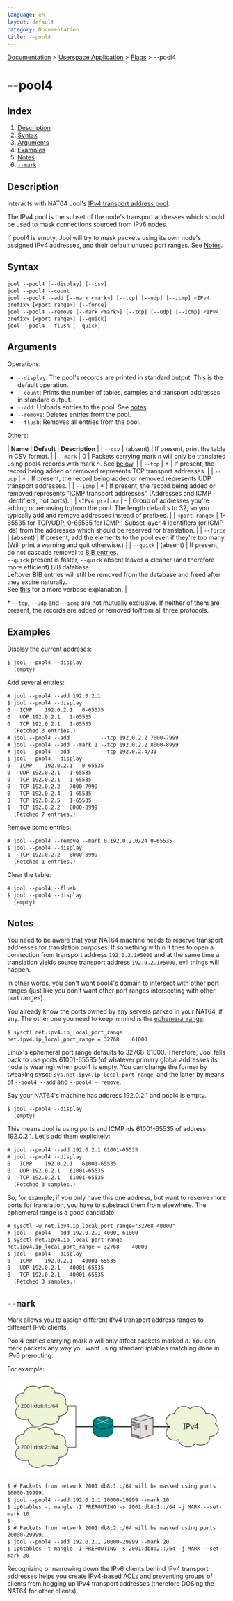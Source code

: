 ```yaml
---
language: en
layout: default
category: Documentation
title: --pool4
---
```


[Documentation](documentation.html) > [Userspace Application](documentation.html#userspace-application) > [Flags](usr-flags.html) > \--pool4

# \--pool4

## Index

1. [Description](#description)
2. [Syntax](#syntax)
3. [Arguments](#arguments)
4. [Examples](#examples)
5. [Notes](#notes)
6. [`--mark`](#mark)

## Description

Interacts with NAT64 Jool's [IPv4 transport address pool](pool4.html).

The IPv4 pool is the subset of the node's transport addresses which should be used to mask connections sourced from IPv6 nodes.

If pool4 is empty, Jool will try to mask packets using its own node's assigned IPv4 addresses, and their default unused port ranges. See [Notes](#notes).

## Syntax

	jool --pool4 [--display] [--csv]
	jool --pool4 --count
	jool --pool4 --add [--mark <mark>] [--tcp] [--udp] [--icmp] <IPv4 prefix> [<port range>] [--force]
	jool --pool4 --remove [--mark <mark>] [--tcp] [--udp] [--icmp] <IPv4 prefix> [<port range>] [--quick]
	jool --pool4 --flush [--quick]

## Arguments

Operations:

* `--display`: The pool's records are printed in standard output. This is the default operation.
* `--count`: Prints the number of tables, samples and transport addresses in standard output.
* `--add`: Uploads entries to the pool. See [notes](#notes).
* `--remove`: Deletes entries from the pool.
* `--flush`: Removes all entries from the pool.

Others:

| **Name** | **Default** | **Description** |
| `--csv` | (absent) | If present, print the table in CSV format. |
| `--mark` | 0 | Packets carrying mark _n_ will only be translated using pool4 records with mark _n_. See [below](#mark). |
| `--tcp` | * | If present, the record being added or removed represents TCP transport addresses. |
| `--udp` | * | If present, the record being added or removed represents UDP transport addresses. |
| `--icmp` | * | If present, the record being added or removed represents "ICMP transport addresses" (Addresses and ICMP identifiers, not ports). |
| `<IPv4 prefix>` | - | Group of addresses you're adding or removing to/from the pool. The length defaults to 32, so you typically add and remove addresses instead of prefixes. |
| `<port range>` | 1-65535 for TCP/UDP, 0-65535 for ICMP | Subset layer 4 identifiers (or ICMP ids) from the addresses which should be reserved for translation. |
| `--force` | (absent) | If present, add the elements to the pool even if they're too many.<br />(Will print a warning and quit otherwise.) |
| `--quick` | (absent) | If present, do not cascade removal to [BIB entries](bib.html).<br />`--quick` present is faster, `--quick` absent leaves a cleaner (and therefore more efficient) BIB database.<br />Leftover BIB entries will still be removed from the database and freed after they expire naturally.<br />See [this](usr-flags-quick.html) for a more verbose explanation. |

\* `--tcp`, `--udp` and `--icmp` are not mutually exclusive. If neither of them are present, the records are added or removed to/from all three protocols.

## Examples

Display the current addreses:

	$ jool --pool4 --display 
	  (empty)

Add several entries:

	# jool --pool4 --add 192.0.2.1
	$ jool --pool4 --display
	0	ICMP	192.0.2.1	0-65535
	0	UDP	192.0.2.1	1-65535
	0	TCP	192.0.2.1	1-65535
	  (Fetched 3 entries.)
	# jool --pool4 --add          --tcp 192.0.2.2 7000-7999
	# jool --pool4 --add --mark 1 --tcp 192.0.2.2 8000-8999
	# jool --pool4 --add          --tcp 192.0.2.4/31
	$ jool --pool4 --display
	0	ICMP	192.0.2.1	0-65535
	0	UDP	192.0.2.1	1-65535
	0	TCP	192.0.2.1	1-65535
	0	TCP	192.0.2.2	7000-7999
	0	TCP	192.0.2.4	1-65535
	0	TCP	192.0.2.5	1-65535
	1	TCP	192.0.2.2	8000-8999
	  (Fetched 7 entries.)

Remove some entries:

	# jool --pool4 --remove --mark 0 192.0.2.0/24 0-65535
	$ jool --pool4 --display
	1	TCP	192.0.2.2	8000-8999
	  (Fetched 1 entries.)

Clear the table:

	# jool --pool4 --flush
	$ jool --pool4 --display
	  (empty)

## Notes

You need to be aware that your NAT64 machine needs to reserve transport addresses for translation purposes. If something within it tries to open a connection from transport address `192.0.2.1#5000` and at the same time a translation yields source transport address `192.0.2.1#5000`, evil things will happen.

In other words, you don't want pool4's domain to intersect with other port ranges (just like you don't want other port ranges intersecting with other port ranges).

You already know the ports owned by any servers parked in your NAT64, if any. The other one you need to keep in mind is the [ephemeral range](https://en.wikipedia.org/wiki/Ephemeral_port):

	$ sysctl net.ipv4.ip_local_port_range 
	net.ipv4.ip_local_port_range = 32768	61000

Linux's ephemeral port range defaults to 32768-61000. Therefore, Jool falls back to use ports 61001-65535 (of whatever primary global addresses its node is wearing) when pool4 is empty. You can change the former by tweaking sysctl `sys.net.ipv4.ip_local_port_range`, and the latter by means of `--pool4 --add` and `--pool4 --remove`.

Say your NAT64's machine has address 192.0.2.1 and pool4 is empty.

	$ jool --pool4 --display
	  (empty)

This means Jool is using ports and ICMP ids 61001-65535 of address 192.0.2.1. Let's add them explicitely:

	# jool --pool4 --add 192.0.2.1 61001-65535
	# jool --pool4 --display
	0	ICMP	192.0.2.1	61001-65535
	0	UDP	192.0.2.1	61001-65535
	0	TCP	192.0.2.1	61001-65535
	  (Fetched 3 samples.)

So, for example, if you only have this one address, but want to reserve more ports for translation, you have to substract them from elsewhere. The ephemeral range is a good candidate:

	# sysctl -w net.ipv4.ip_local_port_range="32768 40000"
	# jool --pool4 --add 192.0.2.1 40001-61000
	$ sysctl net.ipv4.ip_local_port_range 
	net.ipv4.ip_local_port_range = 32768	40000
	$ jool --pool4 --display
	0	ICMP	192.0.2.1	40001-65535
	0	UDP	192.0.2.1	40001-65535
	0	TCP	192.0.2.1	40001-65535
	  (Fetched 3 samples.)

## `--mark`

Mark allows you to assign different IPv4 transport address ranges to different IPv6 clients.

Pool4 entries carrying mark _n_ will only affect packets marked _n_. You can mark packets any way you want using standard iptables matching done in IPv6 prerouting.

For example:

![TODO diagram](../images/network/pool4-mark.svg)

	$ # Packets from network 2001:db8:1::/64 will be masked using ports 10000-19999.
	$ jool --pool4 --add 192.0.2.1 10000-19999 --mark 10
	$ ip6tables -t mangle -I PREROUTING -s 2001:db8:1::/64 -j MARK --set-mark 10
	$
	$ # Packets from network 2001:db8:2::/64 will be masked using ports 20000-29999.
	$ jool --pool4 --add 192.0.2.1 20000-29999 --mark 20
	$ ip6tables -t mangle -I PREROUTING -s 2001:db8:2::/64 -j MARK --set-mark 20

Recognizing or narrowing down the IPv6 clients behind IPv4 transport addresses helps you create [IPv4-based ACLs](https://github.com/NICMx/NAT64/issues/115) and preventing groups of clients from hogging up IPv4 transport addresses (therefore DOSing the NAT64 for other clients).

